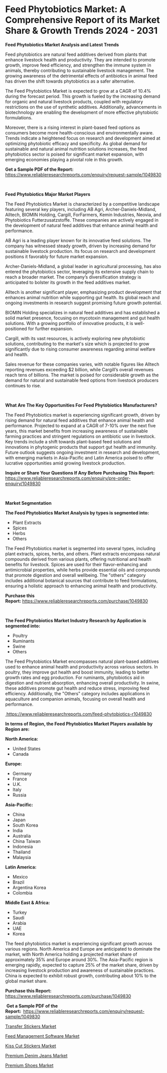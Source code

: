 <p><h1>Feed Phytobiotics Market: A Comprehensive Report of its Market Share & Growth Trends 2024 - 2031</h1></p><p><strong>Feed Phytobiotics Market Analysis and Latest Trends</strong></p>
<p><p>Feed phytobiotics are natural feed additives derived from plants that enhance livestock health and productivity. They are intended to promote growth, improve feed efficiency, and strengthen the immune system in animals, thereby contributing to sustainable livestock management. The growing awareness of the detrimental effects of antibiotics in animal feed has driven the shift towards phytobiotics as a safer alternative.</p><p>The Feed Phytobiotics Market is expected to grow at a CAGR of 10.4% during the forecast period. This growth is fueled by the increasing demand for organic and natural livestock products, coupled with regulatory restrictions on the use of synthetic additives. Additionally, advancements in biotechnology are enabling the development of more effective phytobiotic formulations.</p><p>Moreover, there is a rising interest in plant-based feed options as consumers become more health-conscious and environmentally aware. Trends indicate a heightened focus on research and development aimed at optimizing phytobiotic efficacy and specificity. As global demand for sustainable and natural animal nutrition solutions increases, the feed phytobiotics sector is poised for significant market expansion, with emerging economies playing a pivotal role in this growth.</p></p>
<p><strong>Get a Sample PDF of the Report:&nbsp;</strong> <a href="https://www.reliableresearchreports.com/enquiry/request-sample/1049830?utm_campaign=7&utm_medium=2&utm_source=Github&utm_content=ia&utm_term=15112024&utm_id=feed-phytobiotics">https://www.reliableresearchreports.com/enquiry/request-sample/1049830</a></p>
<p>&nbsp;</p>
<p><strong>Feed Phytobiotics Major Market Players</strong></p>
<p><p>The Feed Phytobiotics Market is characterized by a competitive landscape featuring several key players, including AB Agri, Archer-Daniels-Midland, Alltech, BIOMIN Holding, Cargill, ForFarmers, Kemin Industries, Neovia, and Phytobiotics Futterzusatzstoffe. These companies are actively engaged in the development of natural feed additives that enhance animal health and performance.</p><p>AB Agri is a leading player known for its innovative feed solutions. The company has witnessed steady growth, driven by increasing demand for sustainable livestock production. Its focus on research and development positions it favorably for future market expansion.</p><p>Archer-Daniels-Midland, a global leader in agricultural processing, has also entered the phytobiotics sector, leveraging its extensive supply chain to reach a broader market. The company’s diversification strategy is anticipated to bolster its growth in the feed additives market.</p><p>Alltech is another significant player, emphasizing product development that enhances animal nutrition while supporting gut health. Its global reach and ongoing investments in research suggest promising future growth potential.</p><p>BIOMIN Holding specializes in natural feed additives and has established a solid market presence, focusing on mycotoxin management and gut health solutions. With a growing portfolio of innovative products, it is well-positioned for further expansion.</p><p>Cargill, with its vast resources, is actively exploring new phytobiotic solutions, contributing to the market's size which is projected to grow significantly due to rising consumer awareness regarding animal welfare and health.</p><p>Sales revenue for these companies varies, with notable figures like Alltech reporting revenues exceeding $2 billion, while Cargill’s overall revenues reach tens of billions. The market is poised for considerable growth as the demand for natural and sustainable feed options from livestock producers continues to rise.</p></p>
<p>&nbsp;</p>
<p><strong>What Are The Key Opportunities For Feed Phytobiotics Manufacturers?</strong></p>
<p><p>The Feed Phytobiotics market is experiencing significant growth, driven by rising demand for natural feed additives that enhance animal health and performance. Projected to expand at a CAGR of 7-10% over the next five years, this market benefits from increasing awareness of sustainable farming practices and stringent regulations on antibiotic use in livestock. Key trends include a shift towards plant-based feed solutions and innovations in phytogenic products that support gut health and immunity. Future outlook suggests ongoing investment in research and development, with emerging markets in Asia-Pacific and Latin America poised to offer lucrative opportunities amid growing livestock production.</p></p>
<p><strong>Inquire or Share Your Questions If Any Before Purchasing This Report:</strong> <a href="https://www.reliableresearchreports.com/enquiry/pre-order-enquiry/1049830?utm_campaign=7&utm_medium=2&utm_source=Github&utm_content=ia&utm_term=15112024&utm_id=feed-phytobiotics">https://www.reliableresearchreports.com/enquiry/pre-order-enquiry/1049830</a></p>
<p>&nbsp;</p>
<p><strong>Market Segmentation</strong></p>
<p><strong>The Feed Phytobiotics Market Analysis by types is segmented into:</strong></p>
<p><ul><li>Plant Extracts</li><li>Spices</li><li>Herbs</li><li>Others</li></ul></p>
<p><p>The Feed Phytobiotics market is segmented into several types, including plant extracts, spices, herbs, and others. Plant extracts encompass natural compounds derived from various plants, offering nutritional and health benefits for livestock. Spices are used for their flavor-enhancing and antimicrobial properties, while herbs provide essential oils and compounds that promote digestion and overall wellbeing. The "others" category includes additional botanical sources that contribute to feed formulations, ensuring a holistic approach to enhancing animal health and productivity.</p></p>
<p><strong>Purchase this Report:&nbsp;</strong><a href="https://www.reliableresearchreports.com/purchase/1049830?utm_campaign=7&utm_medium=2&utm_source=Github&utm_content=ia&utm_term=15112024&utm_id=feed-phytobiotics">https://www.reliableresearchreports.com/purchase/1049830</a></p>
<p>&nbsp;</p>
<p><strong>The Feed Phytobiotics Market Industry Research by Application is segmented into:</strong></p>
<p><ul><li>Poultry</li><li>Ruminants</li><li>Swine</li><li>Others</li></ul></p>
<p><p>The Feed Phytobiotics Market encompasses natural plant-based additives used to enhance animal health and productivity across various sectors. In poultry, they improve gut health and boost immunity, leading to better growth rates and egg production. For ruminants, phytobiotics aid in digestion and nutrient absorption, enhancing overall productivity. In swine, these additives promote gut health and reduce stress, improving feed efficiency. Additionally, the "Others" category includes applications in aquaculture and companion animals, focusing on overall health and performance.</p></p>
<p><a href="https://www.reliableresearchreports.com/feed-phytobiotics-r1049830?utm_campaign=7&utm_medium=2&utm_source=Github&utm_content=ia&utm_term=15112024&utm_id=feed-phytobiotics">&nbsp;https://www.reliableresearchreports.com/feed-phytobiotics-r1049830</a></p>
<p><strong>In terms of Region, the Feed Phytobiotics Market Players available by Region are:</strong></p>
<p>
    <p> <strong> North America: </strong>
        <ul>
            <li>United States</li>
            <li>Canada</li>
        </ul>
        </p> 
    <p> <strong> Europe: </strong>
        <ul>
            <li>Germany</li>
            <li>France</li>
            <li>U.K.</li>
            <li>Italy</li>
            <li>Russia</li>
        </ul>
        </p> 
    <p> <strong> Asia-Pacific: </strong>
        <ul>
            <li>China</li>
            <li>Japan</li>
            <li>South Korea</li>
            <li>India</li>
            <li>Australia</li>
            <li>China Taiwan</li>
            <li>Indonesia</li>
            <li>Thailand</li>
            <li>Malaysia</li>
        </ul>
        </p> 
    <p> <strong> Latin America: </strong>
        <ul>
            <li>Mexico</li>
            <li>Brazil</li>
            <li>Argentina Korea</li>
            <li>Colombia</li>
        </ul>
        </p> 
    <p> <strong> Middle East & Africa: </strong>
        <ul>
            <li>Turkey</li>
            <li>Saudi</li>
            <li>Arabia</li>
            <li>UAE</li>
            <li>Korea</li>
        </ul>
    </p>
    </p>
<p><p>The feed phytobiotics market is experiencing significant growth across various regions. North America and Europe are anticipated to dominate the market, with North America holding a projected market share of approximately 35% and Europe around 30%. The Asia-Pacific region is emerging rapidly, expected to capture 25% of the market share, driven by increasing livestock production and awareness of sustainable practices. China is expected to exhibit robust growth, contributing about 10% to the global market share.</p></p>
<p><strong>Purchase this Report: </strong><a href="https://www.reliableresearchreports.com/purchase/1049830?utm_campaign=7&utm_medium=2&utm_source=Github&utm_content=ia&utm_term=15112024&utm_id=feed-phytobiotics">https://www.reliableresearchreports.com/purchase/1049830</a></p>
<p>&nbsp;<strong>Get a Sample PDF of the Report:&nbsp;&nbsp;</strong><a href="https://www.reliableresearchreports.com/enquiry/request-sample/1049830?utm_campaign=7&utm_medium=2&utm_source=Github&utm_content=ia&utm_term=15112024&utm_id=feed-phytobiotics">https://www.reliableresearchreports.com/enquiry/request-sample/1049830</a></p>
<p><strong></strong></p>
<p><p><a href="https://github.com/angelajermaine/Market-Research-Report-List-5/blob/main/transfer-stickers-market.md?utm_campaign=7&utm_medium=2&utm_source=Github&utm_content=ia&utm_term=15112024&utm_id=feed-phytobiotics">Transfer Stickers Market</a></p><p><a href="https://issuu.com/reportprime-2/docs/feed-management-software-market-siz_07539fcd66dd3e?utm_campaign=7&utm_medium=2&utm_source=Github&utm_content=ia&utm_term=15112024&utm_id=feed-phytobiotics">Feed Management Software Market</a></p><p><a href="https://github.com/provorikovar/Market-Research-Report-List-6/blob/main/kiss-cut-stickers-market.md?utm_campaign=7&utm_medium=2&utm_source=Github&utm_content=ia&utm_term=15112024&utm_id=feed-phytobiotics">Kiss Cut Stickers Market</a></p><p><a href="https://www.linkedin.com/pulse/premium-denim-jeans-market-research-report-forecast-growth-71zjc?utm_campaign=7&utm_medium=2&utm_source=Github&utm_content=ia&utm_term=15112024&utm_id=feed-phytobiotics">Premium Denim Jeans Market</a></p><p><a href="https://www.linkedin.com/pulse/comprehensive-premium-shoes-market-report-segmentation-type-xkroc?utm_campaign=7&utm_medium=2&utm_source=Github&utm_content=ia&utm_term=15112024&utm_id=feed-phytobiotics">Premium Shoes Market</a></p></p>